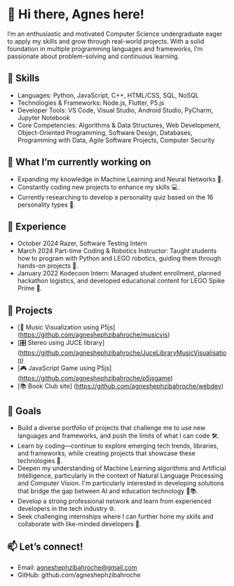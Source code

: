 # 👋 Hi there, Agnes here!

I’m an enthusiastic and motivated Computer Science undergraduate eager to apply my skills and grow through real-world projects. With a solid foundation in multiple programming languages and frameworks, I’m passionate about problem-solving and continuous learning.

## 🚀 Skills
- Languages: Python, JavaScript, C++, HTML/CSS, SQL, NoSQL
- Technologies & Frameworks: Node.js, Flutter, P5.js
- Developer Tools: VS Code, Visual Studio, Android Studio, PyCharm, Jupyter Notebook
- Core Competencies: Algorithms & Data Structures, Web Development, Object-Oriented Programming, Software Design, Databases, Programming with Data, Agile Software Projects, Computer Security

## 🌱 What I’m currently working on
- Expanding my knowledge in Machine Learning and Neural Networks 🤖.
- Constantly coding new projects to enhance my skills 💻.
- Currently researching to develop a personality quiz based on the 16 personality types 🧠.

## 💼 Experience
- October 2024 Razer, Software Testing Intern
- March 2024 Part-time Coding & Robotics Instructor: Taught students how to program with Python and LEGO robotics, guiding them through hands-on projects 🤖.
- January 2022 Kodecoon Intern: Managed student enrollment, planned hackathon logistics, and developed educational content for LEGO Spike Prime 📝.

## 🔗 Projects
- [🎵 Music Visualization using P5js] (https://github.com/agneshephzibahroche/musicvis)
- [🎛️ Stereo using JUCE library] (https://github.com/agneshephzibahroche/JuceLibraryMusicVisualisation)
- [🎮 JavaScript Game using P5js] (https://github.com/agneshephzibahroche/p5jsgame)
- [📚 Book Club site] (https://github.com/agneshephzibahroche/webdev)

## 🎯 Goals
- Build a diverse portfolio of projects that challenge me to use new languages and frameworks, and push the limits of what I can code 🛠️.
- Learn by coding—continue to explore emerging tech trends, libraries, and frameworks, while creating projects that showcase these technologies 🚀.
- Deepen my understanding of Machine Learning algorithms and Artificial Intelligence, particularly in the context of Natural Language Processing and Computer Vision. I'm particularly interested in developing solutions that bridge the gap between AI and education technology 🤖📚.
- Develop a strong professional network and learn from experienced developers in the tech industry 🌐.
- Seek challenging internships where I can further hone my skills and collaborate with like-minded developers 🤝.

## 📫 Let’s connect!
- Email: agneshephzibahroche@gmail.com
- GitHub: github.com/agneshephzibahroche
